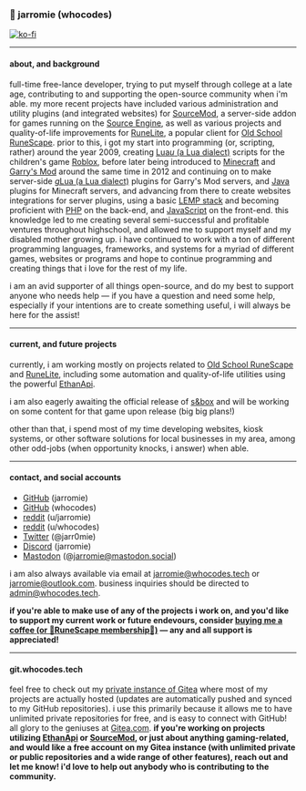 ### 👾 jarromie (whocodes) 
[![ko-fi](https://ko-fi.com/img/githubbutton_sm.svg)](https://ko-fi.com/D1D3WD6SX)

___

#### about, and background

full-time free-lance developer, trying to put myself through college at a late age, contributing to and supporting the open-source community when i'm able. my more recent projects have included various administration and utility plugins (and integrated websites) for [SourceMod](https://github.com/alliedmodders/sourcemod), a server-side addon for games running on the [Source Engine](https://en.wikipedia.org/wiki/Source_(game_engine)), as well as various projects and quality-of-life improvements for [RuneLite](https://github.com/runelite), a popular client for [Old School RuneScape](https://en.wikipedia.org/wiki/Old_School_RuneScape). prior to this, i got my start into programming (or, scripting, rather) around the year 2009, creating [Lua*u* (a Lua dialect)](https://en.wikipedia.org/wiki/Lua_(programming_language)#Dialects) scripts for the children's game [Roblox](https://en.wikipedia.org/wiki/Roblox), before later being introduced to [Minecraft](https://en.wikipedia.org/wiki/Minecraft) and [Garry's Mod](https://en.wikipedia.org/wiki/Garry%27s_Mod) around the same time in 2012 and continuing on to make server-side [*g*Lua (a Lua dialect)](https://en.wikipedia.org/wiki/Lua_(programming_language)#Dialects) plugins for Garry's Mod servers, and [Java](https://en.wikipedia.org/wiki/Java_(programming_language)) plugins for Minecraft servers, and advancing from there to create websites integrations for server plugins, using a basic [LEMP stack](https://en.wikipedia.org/wiki/Solution_stack#cite_ref-LEMPHome_12-0) and becoming proficient with [PHP](https://en.wikipedia.org/wiki/PHP) on the back-end, and [JavaScript](https://en.wikipedia.org/wiki/JavaScript) on the front-end. this knowledge led to me creating several semi-successful and profitable ventures throughout highschool, and allowed me to support myself and my disabled mother growing up. i have continued to work with a ton of different programming languages, frameworks, and systems for a myriad of different games, websites or programs and hope to continue programming and creating things that i love for the rest of my life.

i am an avid supporter of all things open-source, and do my best to support anyone who needs help — if you have a question and need some help, especially if your intentions are to create something useful, i will always be here for the assist!

___

#### current, and future projects

currently, i am working mostly on projects related to [Old School RuneScape](https://en.wikipedia.org/wiki/Old_School_RuneScape) and [RuneLite](https://github.com/runelite), including some automation and quality-of-life utilities using the powerful [EthanApi](https://github.com/Ethan-Vann/EthanVannPlugins). 

i am also eagerly awaiting the official release of [s&box](https://sbox.game/) and will be working on some content for that game upon release (big big plans!) 

other than that, i spend most of my time developing websites, kiosk systems, or other software solutions for local businesses in my area, among other odd-jobs (when opportunity knocks, i answer) when able.

___

#### contact, and social accounts

* [GitHub](https://github.com/jarromie) (jarromie)
* [GitHub](https://github.com/whocodes) (whocodes)
* [reddit](https://reddit.com/u/jarromie) (u/jarromie)
* [reddit](https://reddit.com/u/whocodes) (u/whocodes)
* [Twitter](https://twitter.com/jarr0mie) (@jarr0mie)
* [Discord](https://discordapp.com/users/552672975124561932) (jarromie)
* [Mastodon](https://mastodon.social/@jarromie) (@jarromie@mastodon.social)

i am also always available via email at [jarromie@whocodes.tech](mailto:jarromie@whocodes.tech) or [jarromie@outlook.com](mailto:jarromie@outlook.com). business inquiries should be directed to [admin@whocodes.tech](mailto:admin@whocodes.tech).

**if you're able to make use of any of the projects i work on, and you'd like to support my current work or future endevours, consider [buying me a coffee (or 🦀RuneScape membership🦀)](https://ko-fi.com/D1D3WD6SX) — any and all support is appreciated!**


___

#### git.whocodes.tech

feel free to check out my [private instance of Gitea](https://git.whocodes.tech/) where most of my projects are actually hosted (updates are automatically pushed and synced to my GitHub repositories). i use this primarily because it allows me to have unlimited private repositories for free, and is easy to connect with GitHub! all glory to the geniuses at [Gitea.com](https://gitea.com/). **if you're working on projects utilizing [EthanApi](https://github.com/Ethan-Vann/EthanVannPlugins) or [SourceMod](https://github.com/alliedmodders/sourcemod), or just about anything gaming-related, and would like a free account on my Gitea instance (with unlimited private or public repositories and a wide range of other features), reach out and let me know! i'd love to help out anybody who is contributing to the community.**